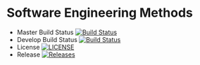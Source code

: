 # Software Engineering Methods

- Master Build Status [![Build Status](https://www.travis-ci.com/ufukozsoy/sem.svg?branch=master)](https://travis-ci.org/kevin-chalmers/sem)
- Develop Build Status [![Build Status](https://www.travis-ci.com/ufukozsoy/sem.svg?branch=develop)](https://travis-ci.org/kevin-chalmers/sem)
- License [![LICENSE](https://img.shields.io/github/license/ufukozsoy/sem.svg?style=flat-square)](https://github.com/kevin-chalmers/sem/blob/master/LICENSE)
- Release [![Releases](https://img.shields.io/github/release/ufukozsoy/sem/all.svg?style=flat-square)](https://github.com/kevin-chalmers/sem/releases)
